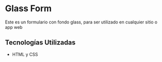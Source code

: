 # Glass Form

Este es un formulario con fondo glass, para ser utilizado en cualquier sitio o app web

## Tecnologías Utilizadas

- HTML y CSS
